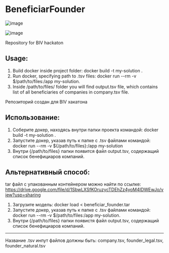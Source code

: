 # BeneficiarFounder
![image](https://github.com/user-attachments/assets/1bfbd66d-2654-40a4-a536-4e6304bbd069)

![image](https://github.com/user-attachments/assets/f755d0e8-4f6e-4d95-83f1-61885069156d)

Repository for BIV hackaton  
## Usage: 
1. Build docker inside project folder: docker build -t my-solution .
2. Run docker, specifying path to .tsv files:  docker run --rm -v $/path/to/files:/app my-solution.
3. Inside /path/to/files/ folder you will find output.tsv file, which contains list of all beneficiaries of companies in company.tsv file.

Репозиторий создан для BIV хакатона    
## Использование: 
1. Соберите докер, находясь внутри папки проекта командой: docker build -t my-solution .  
2. Запустите докер, указав путь к папке с .tsv файлами командой:  docker run --rm -v ${/path/to/files}:/app my-solution
3. Внутри {/path/to/files} папки появится файл output.tsv, содержащий список бенефициаров компаний. 

## Альтернативный способ: 
tar файл с упакованным контейнером можно найти по ссылке: https://drive.google.com/file/d/1SbwLXSfKOruzycTDEhZz4yoM4IDWEwJo/view?usp=sharing  
1. Загрузите модель: docker load < beneficiar_founder.tar
2. Запустите докер, указав путь к папке с .tsv файлами командой: docker run --rm -v $/path/to/files:/app my-solution.
3. Внутри {/path/to/files} папки появистя файл output.tsv, содержащий список бенефициаров компаний.

------
Название .tsv инпут файлов должны быть: company.tsv, founder_legal.tsv, founder_natural.tsv
